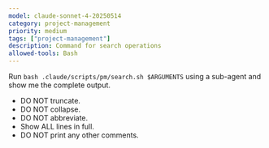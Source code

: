 ```yaml
---
model: claude-sonnet-4-20250514
category: project-management
priority: medium
tags: ["project-management"]
description: Command for search operations
allowed-tools: Bash
---
```


Run `bash .claude/scripts/pm/search.sh $ARGUMENTS` using a sub-agent and show me the complete output.

- DO NOT truncate.
- DO NOT collapse.
- DO NOT abbreviate.
- Show ALL lines in full.
- DO NOT print any other comments.



